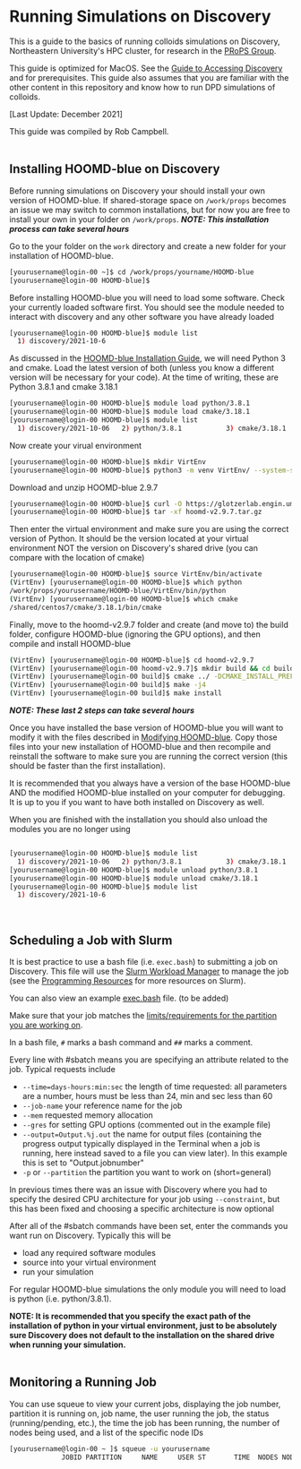 # Running Simulations on Discovery

This is a guide to the basics of running colloids simulations on Discovery, Northeastern University's HPC cluster, for research in the [PRoPS Group](https://web.northeastern.edu/complexfluids/).

This guide is optimized for MacOS. See the [Guide to Accessing Discovery](/08-Accessing-Discovery.md) and for prerequisites. This guide also assumes that you are familiar with the other content in this repository and know how to run DPD simulations of colloids.

[Last Update: December 2021]

This guide was compiled by Rob Campbell.
<br>
<br>
## Installing HOOMD-blue on Discovery

Before running simulations on Discovery your should install your own version of HOOMD-blue. If shared-storage space on `/work/props` becomes an issue we may switch to common installations, but for now you are free to install your own in your folder on `/work/props`.
***NOTE: This installation process can take several hours***

Go to the your folder on the `work` directory and create a new folder for your installation of HOOMD-blue.
```bash
[yourusername@login-00 ~]$ cd /work/props/yourname/HOOMD-blue
[yourusername@login-00 HOOMD-blue]$ 
```
Before installing HOOMD-blue you will need to load some software. Check your currently loaded software first. You should see the module needed to interact with discovery and any other software you have already loaded
```bash
[yourusername@login-00 HOOMD-blue]$ module list
  1) discovery/2021-10-6
```
As discussed in the [HOOMD-blue Installation Guide](/01-HOOMDblue-Install-Guide.md), we will need Python 3 and cmake. Load the latest version of both (unless you know a different version will be necessary for your code). At the time of writing, these are Python 3.8.1 and cmake 3.18.1
```bash
[yourusername@login-00 HOOMD-blue]$ module load python/3.8.1
[yourusername@login-00 HOOMD-blue]$ module load cmake/3.18.1 
[yourusername@login-00 HOOMD-blue]$ module list
  1) discovery/2021-10-06   2) python/3.8.1           3) cmake/3.18.1
```
Now create your virual environment
```bash
[yourusername@login-00 HOOMD-blue]$ mkdir VirtEnv
[yourusername@login-00 HOOMD-blue]$ python3 -m venv VirtEnv/ --system-site-packages
```
Download and unzip HOOMD-blue 2.9.7
```bash
[yourusername@login-00 HOOMD-blue]$ curl -O https://glotzerlab.engin.umich.edu/Downloads/hoomd/hoomd-v2.9.7.tar.gz 
[yourusername@login-00 HOOMD-blue]$ tar -xf hoomd-v2.9.7.tar.gz
```
Then enter the virtual environment and make sure you are using the correct version of Python. It should be the version located at your virtual environment NOT the version on Discovery's shared drive (you can compare with the location of cmake)
```bash
[yourusername@login-00 HOOMD-blue]$ source VirtEnv/bin/activate
(VirtEnv) [yourusername@login-00 HOOMD-blue]$ which python
/work/props/yourusername/HOOMD-blue/VirtEnv/bin/python
(VirtEnv) [yourusername@login-00 HOOMD-blue]$ which cmake
/shared/centos7/cmake/3.18.1/bin/cmake
```
Finally, move to the hoomd-v2.9.7 folder and create (and move to) the build folder, configure HOOMD-blue (ignoring the GPU options), and then compile and install HOOMD-blue
```bash
(VirtEnv) [yourusername@login-00 HOOMD-blue]$ cd hoomd-v2.9.7
(VirtEnv) [yourusername@login-00 hoomd-v2.9.7]$ mkdir build && cd build
(VirtEnv) [yourusername@login-00 build]$ cmake ../ -DCMAKE_INSTALL_PREFIX=`python3 -c "import site; print(site.getsitepackages()[0])"` 
(VirtEnv) [yourusername@login-00 build]$ make -j4
(VirtEnv) [yourusername@login-00 build]$ make install 
```
***NOTE: These last 2 steps can take several hours***

Once you have installed the base version of HOOMD-blue you will want to modify it with the files described in [Modifying HOOMD-blue](/06-Modifying-HOOMDblue.md). Copy those files into your new installation of HOOMD-blue and then recompile and reinstall the software to make sure you are running the correct version (this should be faster than the first installation).

It is recommended that you always have a version of the base HOOMD-blue AND the modified HOOMD-blue installed on your computer for debugging. It is up to you if you want to have both installed on Discovery as well.

When you are finished with the installation you should also unload the modules you are no longer using
```bash

[yourusername@login-00 HOOMD-blue]$ module list
  1) discovery/2021-10-06   2) python/3.8.1           3) cmake/3.18.1
[yourusername@login-00 HOOMD-blue]$ module unload python/3.8.1
[yourusername@login-00 HOOMD-blue]$ module unload cmake/3.18.1
[yourusername@login-00 HOOMD-blue]$ module list
  1) discovery/2021-10-6
```
<br>

## Scheduling a Job with Slurm

It is best practice to use a bash file (i.e. `exec.bash`) to submitting a job on Discovery. This file will use the [Slurm Workload Manager](https://slurm.schedmd.com/documentation.html) to manage the job (see the [Programming Resources](/Programming-Resources#slurm) for more resources on Slurm).

You can also view an example [exec.bash]() file. (to be added)

Make sure that your job matches the [limits/requirements for the partition you are working on](https://rc-docs.northeastern.edu/en/latest/hardware/partitions.html).

In a bash file, `#` marks a bash command and `##` marks a comment.

Every line with #sbatch means you are specifying an attribute related to the job. Typical requests include
* `--time=days-hours:min:sec` the length of time requested: all parameters are a number, hours must be less than 24, min and sec less than 60
* `--job-name` your reference name for the job
* `--mem` requested memory allocation
* `--gres` for setting GPU options (commented out in the example file)
* `--output=Output.%j.out` the name for output files (containing the progress output typically displayed in the Terminal when a job is running, here instead saved to a file you can view later). In this example this is set to "Output.jobnumber"
* `-p` or `--partition` the partition you want to work on (short=general)

In previous times there was an issue with Discovery where you had to specify the desired CPU architecture for your job using `--constraint`, but this has been fixed and choosing a specific architecture is now optional

After all of the #sbatch commands have been set, enter the commands you want run on Discovery. Typically this will be
* load any required software modules
* source into your virtual environment
* run your simulation

For regular HOOMD-blue simulations the only module you will need to load is python (i.e. python/3.8.1).

**NOTE: It is recommended that you specify the exact path of the installation of python in your virtual environment, just to be absolutely sure Discovery does not default to the installation on the shared drive when running your simulation.**
<br>
<br>
## Monitoring a Running Job

You can use squeue to view your current jobs, displaying the job number, partition it is running on, job name, the user running the job, the status (running/pending, etc.), the time the job has been running, the number of nodes being used, and a list of the specific node IDs
```bash
[yourusername@login-00 ~ ]$ squeue -u yourusername
             JOBID PARTITION     NAME     USER ST       TIME  NODES NODELIST(REASON)
```






